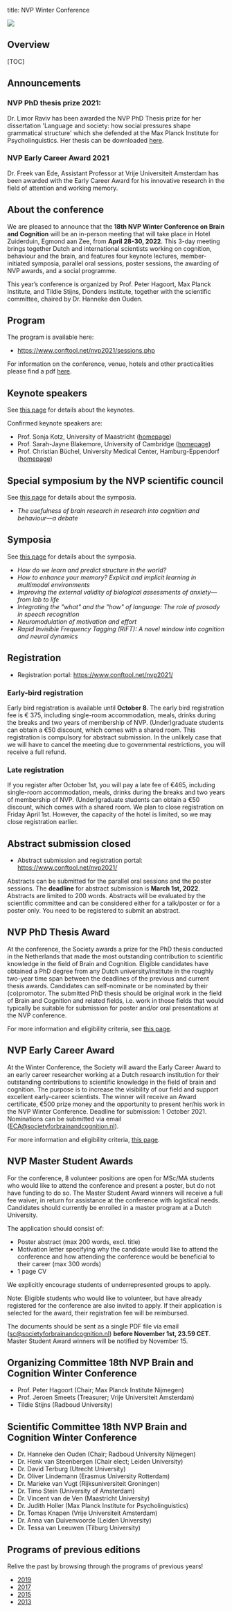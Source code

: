 title: NVP Winter Conference


<div class="cogsci-content">

<img src="/pages/img/banner.png" />

</div>

<h2>Overview</h2>



[TOC]

## Announcements

### NVP PhD thesis prize 2021:

Dr. Limor Raviv has been awarded the NVP PhD Thesis prize for her dissertation 'Language and society: how social pressures shape grammatical structure' which she defended at the Max Planck Institute for Psycholinguistics. Her thesis can be downloaded [here](https://urldefense.com/v3/__https:/societyforbrainandcognition.us10.list-manage.com/track/click?u=77d527edca95110751feb0464&id=c6f18ec5bd&e=98235063d8__;!!HJOPV4FYYWzcc1jazlU!6jKQP575cfBfY1UTAmgE9nj6E-uOloLqXRMrA1Wn-1uZi_i0KzdYbZ8o2f71tCa8bvujAzhSs3LNs_YY38DDHFlPDlAz$).

### NVP Early Career Award 2021

Dr. Freek van Ede, Assistant Professor at Vrije Universiteit Amsterdam has been awarded with the Early Career Award for his innovative research in the field of attention and working memory.

## About the conference

We are pleased to announce that the __18th NVP Winter Conference on Brain and Cognition__ will be an in-person meeting that will take place in Hotel Zuiderduin, Egmond aan Zee, from __April 28-30, 2022__. This 3-day meeting brings together Dutch and international scientists working on cognition, behaviour and the brain, and features four keynote lectures, member-initiated symposia, parallel oral sessions, poster sessions, the awarding of NVP awards, and a social programme. 

This year’s conference is organized by Prof. Peter Hagoort, Max Planck Institute, and Tildie Stijns, Donders Institute, together with the scientific committee, chaired by Dr. Hanneke den Ouden. 


## Program

The program is available here:

- <https://www.conftool.net/nvp2021/sessions.php>

For information on the conference, venue, hotels and other practicalities please find a pdf [here](/pages/attachments/18th_NVP_Winter_Conference_Program.pdf).


## Keynote speakers

See <a href="/conference-keynotes">this page</a> for details about the keynotes.

Confirmed keynote speakers are:

- Prof. Sonja Kotz, University of Maastricht ([homepage](https://band-lab.com))
- Prof. Sarah-Jayne Blakemore, University of Cambridge ([homepage](https://sites.google.com/site/blakemorelab/))
- Prof. Christian Büchel, University Medical Center, Hamburg-Eppendorf ([homepage](https://sites.google.com/view/buechellab/christian-b%C3%BCchel))


## Special symposium by the NVP scientific council

See <a href="/conference-symposia">this page</a> for details about the symposia.

- *The usefulness of brain research in research into cognition and behaviour—a debate*


## Symposia

See <a href="/conference-symposia">this page</a> for details about the symposia.

- *How do we learn and predict structure in the world?*
- *How to enhance your memory? Explicit and implicit learning in multimodal environments*
- *Improving the external validity of biological assessments of anxiety—from lab to life*
- *Integrating the "what" and the "how" of language: The role of prosody in speech recognition*
- *Neuromodulation of motivation and effort*
- *Rapid Invisible Frequency Tagging (RIFT): A novel window into cognition and neural dynamics*

## Registration

- Registration portal: <https://www.conftool.net/nvp2021/>

### Early-bird registration

Early bird registration is available until __October 8__. The early bird registration fee is € 375, including single-room accommodation, meals, drinks during the breaks and two years of membership of NVP. (Under)graduate students can obtain a €50 discount, which comes with a shared room. This registration is compulsory for abstract submission. In the unlikely case that we will have to cancel the meeting due to governmental restrictions, you will receive a full refund.

### Late registration

If you register after October 1st, you will pay a late fee of €465, including single-room accommodation, meals, drinks during the breaks and two years of membership of NVP. (Under)graduate students can obtain a €50 discount, which comes with a shared room. We plan to close registration on Friday April 1st. However, the capacity of the hotel is limited, so we may close registration earlier. 


## Abstract submission closed

- Abstract submission and registration portal: <https://www.conftool.net/nvp2021/>

Abstracts can be submitted for the parallel oral sessions and the poster sessions. The __deadline__ for abstract submission is __March 1st, 2022__. Abstracts are limited to 200 words. Abstracts will be evaluated by the scientific committee and can be considered either for a talk/poster or for a poster only. You need to be registered to submit an abstract.



## NVP PhD Thesis Award

At the conference, the Society awards a prize for the PhD thesis conducted in the Netherlands that made the most outstanding contribution to scientific knowledge in the field of Brain and Cognition. Eligible candidates have obtained a PhD degree from any Dutch university/institute in the roughly two-year time span between the deadlines of the previous and current thesis awards. Candidates can self-nominate or be nominated by their (co)promotor. The submitted PhD thesis should be original work in the field of Brain and Cognition and related fields, i.e. work in those fields that would typically be suitable for submission for poster and/or oral presentations at the NVP conference.

For more information and eligibility criteria, see <a href="/dissertation-award">this page</a>.


## NVP Early Career Award

At the Winter Conference, the Society will award the Early Career Award to an early career researcher working at a Dutch research institution for their outstanding contributions to scientific knowledge in the field of brain and cognition. The purpose is to increase the visibility of our field and support excellent early-career scientists. The winner will receive an Award certificate, €500 prize money and the opportunity to present her/his work in the NVP Winter Conference. Deadline for submission: 1 October 2021. Nominations can be submitted via email (<ECA@societyforbrainandcognition.nl>).

For more information and eligibility criteria, <a href="/early-career-award">this page</a>.

## NVP Master Student Awards

For the conference, 8 volunteer positions are open for MSc/MA students who would like to attend the conference and present a poster, but do not have funding to do so. The Master Student Award winners will receive a full fee waiver, in return for assistance at the conference with logistical needs. Candidates should currently be enrolled in a master program at a Dutch University.

The application should consist of:

  - Poster abstract (max 200 words, excl. title)
  - Motivation letter specifying why the candidate would like to attend the conference and how attending the conference would be beneficial to their career (max 300 words)
  - 1 page CV 

We explicitly encourage students of underrepresented groups to apply.

Note: Eligible students who would like to volunteer, but have already registered for the conference are also invited to apply. If their application is selected for the award, their registration fee will be reimbursed.

The documents should be sent as a single PDF file via email (<sc@societyforbrainandcognition.nl>) __before November 1st, 23.59 CET__. Master Student Award winners will be notified by November 15.

## Organizing Committee 18th NVP Brain and Cognition Winter Conference

- Prof. Peter Hagoort (Chair; Max Planck Institute Nijmegen)
- Prof. Jeroen Smeets (Treasurer; Vrije Universiteit Amsterdam)
- Tildie Stijns (Radboud University)


## Scientific Committee 18th NVP Brain and Cognition Winter Conference

- Dr. Hanneke den Ouden (Chair; Radboud University Nijmegen)
- Dr. Henk van Steenbergen (Chair elect; Leiden University)
- Dr. David Terburg (Utrecht University)
- Dr. Oliver Lindemann (Erasmus University Rotterdam)
- Dr. Marieke van Vugt (Rijksuniversiteit Groningen)
- Dr. Timo Stein (University of Amsterdam)
- Dr. Vincent van de Ven (Maastricht University)
- Dr. Judith Holler (Max Planck Institute for Psycholinguistics)
- Dr. Tomas Knapen (Vrije Universiteit Amsterdam)
- Dr. Anna van Duivenvoorde (Leiden University)
- Dr. Tessa van Leeuwen (Tilburg University)


## Programs of previous editions

Relive the past by browsing through the programs of previous years!

- [2019](/conference2019)
- [2017](/pages/attachments/nvp2017.pdf)
- [2015](/pages/attachments/nvp2015.pdf)
- [2013](/pages/attachments/nvp2013.pdf)
